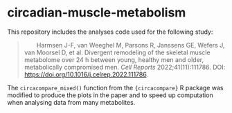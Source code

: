 # circadian-muscle-metabolism

This repository includes the analyses code used for the following study:

>&ensp;&ensp;&ensp;&ensp;Harmsen J-F, van Weeghel M, Parsons R, Janssens GE, Wefers J, van Moorsel D, et al. Divergent remodeling of the skeletal muscle metabolome over 24 h between young, healthy men and older, metabolically compromised men. *Cell Reports* 2022;41(11):111786. DOI: https://doi.org/10.1016/j.celrep.2022.111786.

The `circacompare_mixed()` function from the `{circacompare}` R package was modified to produce the plots in the paper and to speed up computation when analysing data from many metabolites.
